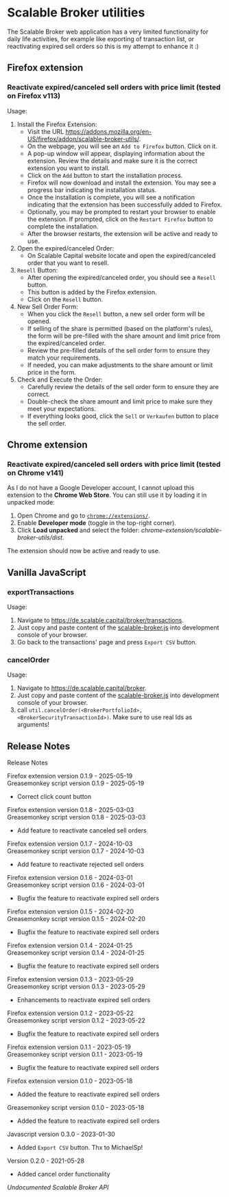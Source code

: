 # Scalable Broker utilities

The Scalable Broker web application has a very limited functionality for daily life activities, for example like exporting of transaction list, or reactivating expired sell orders
so this is my attempt to enhance it :)

## Firefox extension
### Reactivate expired/canceled sell orders with price limit (tested on Firefox v113)
Usage:
1. Install the Firefox Extension:
   - Visit the URL https://addons.mozilla.org/en-US/firefox/addon/scalable-broker-utils/.
   - On the webpage, you will see an `Add to Firefox` button. Click on it.
   - A pop-up window will appear, displaying information about the extension. Review the details and make sure it is the correct extension you want to install.
   - Click on the `Add` button to start the installation process.
   - Firefox will now download and install the extension. You may see a progress bar indicating the installation status.
   - Once the installation is complete, you will see a notification indicating that the extension has been successfully added to Firefox.
   - Optionally, you may be prompted to restart your browser to enable the extension. If prompted, click on the `Restart Firefox` button to complete the installation.
   - After the browser restarts, the extension will be active and ready to use.
2. Open the expired/canceled Order:
   - On Scalable Capital website locate and open the expired/canceled order that you want to resell.
3. `Resell` Button:
   - After opening the expired/canceled order, you should see a `Resell` button.
   - This button is added by the Firefox extension.
   - Click on the `Resell` button.
4. New Sell Order Form:
   - When you click the `Resell` button, a new sell order form will be opened.
   - If selling of the share is permitted (based on the platform's rules), the form will be pre-filled with the share amount and limit price from the expired/canceled order.
   - Review the pre-filled details of the sell order form to ensure they match your requirements.
   - If needed, you can make adjustments to the share amount or limit price in the form.
5. Check and Execute the Order:
   - Carefully review the details of the sell order form to ensure they are correct.
   - Double-check the share amount and limit price to make sure they meet your expectations.
   - If everything looks good, click the `Sell` or `Verkaufen` button to place the sell order.

## Chrome extension
### Reactivate expired/canceled sell orders with price limit (tested on Chrome v141)
As I do not have a Google Developer account, I cannot upload this extension to the **Chrome Web Store**. You can still use it by loading it in unpacked mode:
1. Open Chrome and go to [`chrome://extensions/`](chrome://extensions/).
2. Enable **Developer mode** (toggle in the top-right corner).
3. Click **Load unpacked** and select the folder: *chrome-extension/scalable-broker-utils/dist*.

The extension should now be active and ready to use.

## Vanilla JavaScript
### exportTransactions

Usage:
1. Navigate to https://de.scalable.capital/broker/transactions.
2. Just copy and paste content of the [scalable-broker.js](src/scalable-broker.js) into development console of your browser.
3. Go back to the transactions' page and press `Export CSV` button.  

### cancelOrder

Usage:
1. Navigate to https://de.scalable.capital/broker.
2. Just copy and paste content of the [scalable-broker.js](src/scalable-broker.js) into development console of your browser.
3. call `util.cancelOrder(<BrokerPortfolioId>, <BrokerSecurityTransactionId>)`. Make sure to use real Ids as arguments!

## Release Notes

Release Notes

Firefox extension version 0.1.9 - 2025-05-19\
Greasemonkey script version 0.1.9 - 2025-05-19

+ Correct click count button

Firefox extension version 0.1.8 - 2025-03-03\
Greasemonkey script version 0.1.8 - 2025-03-03

+ Add feature to reactivate canceled sell orders

Firefox extension version 0.1.7 - 2024-10-03\
Greasemonkey script version 0.1.7 - 2024-10-03

+ Add feature to reactivate rejected sell orders

Firefox extension version 0.1.6 - 2024-03-01\
Greasemonkey script version 0.1.6 - 2024-03-01

+ Bugfix the feature to reactivate expired sell orders

Firefox extension version 0.1.5 - 2024-02-20\
Greasemonkey script version 0.1.5 - 2024-02-20

+ Bugfix the feature to reactivate expired sell orders

Firefox extension version 0.1.4 - 2024-01-25\
Greasemonkey script version 0.1.4 - 2024-01-25

+ Bugfix the feature to reactivate expired sell orders

Firefox extension version 0.1.3 - 2023-05-29\
Greasemonkey script version 0.1.3 - 2023-05-29

+ Enhancements to reactivate expired sell orders

Firefox extension version 0.1.2 - 2023-05-22\
Greasemonkey script version 0.1.2 - 2023-05-22

+ Bugfix the feature to reactivate expired sell orders

Firefox extension version 0.1.1 - 2023-05-19\
Greasemonkey script version 0.1.1 - 2023-05-19

+ Bugfix the feature to reactivate expired sell orders

Firefox extension version 0.1.0 - 2023-05-18

+ Added the feature to reactivate expired sell orders

Greasemonkey script version 0.1.0 - 2023-05-18

+ Added the feature to reactivate expired sell orders

Javascript version 0.3.0 - 2023-01-30

+ Added `Export CSV` button. Thx to MichaelSp!

Version 0.2.0 - 2021-05-28

+ Added cancel order functionality


*Undocumented Scalable Broker API*
